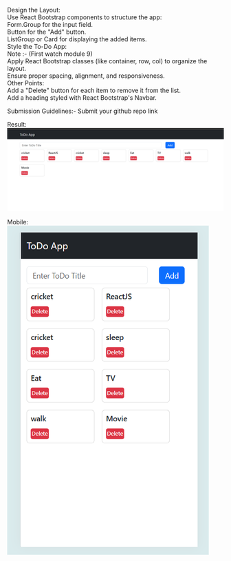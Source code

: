 Design the Layout:  
Use React Bootstrap components to structure the app:  
Form.Group for the input field.  
Button for the "Add" button.  
ListGroup or Card for displaying the added items.  
Style the To-Do App:  
	Note :- (First watch module 9)  
Apply React Bootstrap classes (like container, row, col) to organize the layout.  
Ensure proper spacing, alignment, and responsiveness.  
Other Points:  
Add a "Delete" button for each item to remove it from the list.  
Add a heading styled with React Bootstrap's Navbar.  
  
Submission Guidelines:- Submit your github repo link  



Result:
![alt text](image.png)

Mobile:
![alt text](image-1.png)